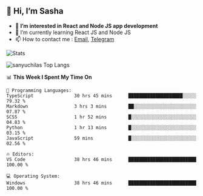## 👋 Hi, I’m Sasha

- 👀 **I’m interested in React and Node JS app development** 
- 🌱 I’m currently learning React JS and Node JS
- 📫 How to contact me : [Email](mailto:sanyuchilas@gmail.com), [Telegram](https://t.me/sanyuchilas)

![Stats](https://github-readme-stats.vercel.app/api?username=sanyuchilas&show_icons=true&theme=react&hide=issues&count_private=true&layout=compact)

![sanyuchilas Top Langs](https://github-readme-stats.vercel.app/api/top-langs/?username=sanyuchilas&theme=react&hide_border=true&include_all_commits=true&count_private=true)

<!--START_SECTION:waka-->
📊 **This Week I Spent My Time On** 

```text
💬 Programming Languages: 
TypeScript               30 hrs 45 mins      ████████████████████░░░░░   79.32 % 
Markdown                 3 hrs 3 mins        ██░░░░░░░░░░░░░░░░░░░░░░░   07.87 % 
SCSS                     1 hr 52 mins        █░░░░░░░░░░░░░░░░░░░░░░░░   04.83 % 
Python                   1 hr 13 mins        █░░░░░░░░░░░░░░░░░░░░░░░░   03.15 % 
JavaScript               59 mins             █░░░░░░░░░░░░░░░░░░░░░░░░   02.56 % 

🔥 Editors: 
VS Code                  38 hrs 46 mins      █████████████████████████   100.00 % 

💻 Operating System: 
Windows                  38 hrs 46 mins      █████████████████████████   100.00 % 
```


<!--END_SECTION:waka-->
